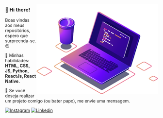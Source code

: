 [<img src="https://github.com/MatheusFC2/MatheusFC2/blob/master/computer-illustration.png" width="400px" align="right" alt="Computador">](https://github.com/joaofbcastro)


### 👋 Hi there!

Boas vindas aos meus repositórios, espero que surpreenda-se.😉

🦄 Minhas habilidades: <b>HTML, CSS, JS, Python, ReactJs, React Native.</b>

💌 Se você deseja realizar um projeto comigo (ou bater papo), me envie uma mensagem.

[![Instagram](https://img.shields.io/badge/Instagram-DF0174.svg?style=for-the-badge&logo=Instagram&logoColor=white)](https://instagram.com/joaocastro.s)
[![Linkedin](https://img.shields.io/badge/linkedin-%230077B5.svg?style=for-the-badge&logo=linkedin&logoColor=white)](https://www.linkedin.com/in/joaofbcastro/)



<!--
**joaofbcastro/joaofbcastro** is a ✨ _special_ ✨ repository because its `README.md` (this file) appears on your GitHub profile.

Here are some ideas to get you started:

- 🔭 I’m currently working on ...
- 🌱 I’m currently learning ...
- 👯 I’m looking to collaborate on ...
- 🤔 I’m looking for help with ...
- 💬 Ask me about ...
- 📫 How to reach me: ...
- 😄 Pronouns: ...
- ⚡ Fun fact: ...
-->
